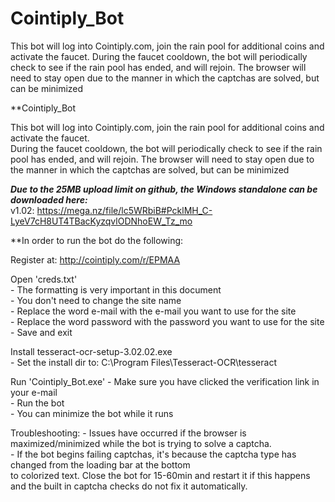 # Cointiply_Bot
This bot will log into Cointiply.com, join the rain pool for additional coins and activate the faucet.   During the faucet cooldown, the bot will periodically check to see if the rain pool has ended, and will rejoin. The browser will need to stay open due to the manner in which the captchas are solved, but can be minimized

**Cointiply_Bot

This bot will log into Cointiply.com, join the rain pool for additional coins and activate the faucet.  
During the faucet cooldown, the bot will periodically check to see if the rain pool has ended, and will rejoin.
The browser will need to stay open due to the manner in which the captchas are solved, but can be minimized

***Due to the 25MB upload limit on github, the Windows standalone can be downloaded here:***<br>
	v1.02: https://mega.nz/file/lc5WRbiB#PcklMH_C-LyeV7cH8UT4TBacKyzqvlODNhoEW_Tz_mo

**In order to run the bot do the following:

Register at: http://cointiply.com/r/EPMAA

Open 'creds.txt'<br>
	- The formatting is very important in this document<br>
	- You don't need to change the site name<br>
	- Replace the word e-mail with the e-mail you want to use for the site<br>
	- Replace the word password with the password you want to use for the site<br>
	- Save and exit<br>

Install tesseract-ocr-setup-3.02.02.exe<br>
	- Set the install dir to: C:\Program Files\Tesseract-OCR\tesseract<br>

Run 'Cointiply_Bot.exe'
	- Make sure you have clicked the verification link in your e-mail<br>
	- Run the bot<br>
	- You can minimize the bot while it runs<br>

Troubleshooting:
	- Issues have occurred if the browser is maximized/minimized while the bot is trying to solve a captcha.<br>
	- If the bot begins failing captchas, it's because the captcha type has changed from the loading bar at the bottom<br>
	  to colorized text.  Close the bot for 15-60min and restart it if this happens and the built in captcha checks do not fix it automatically.<br>

